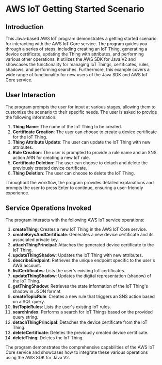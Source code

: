 # AWS IoT Getting Started Scenario

## Introduction
This Java-based AWS IoT program demonstrates a getting started scenario for interacting with the AWS IoT Core service. The program guides you through a series of steps, including creating an IoT Thing, generating a device certificate, updating the Thing with attributes, and performing various other operations. It utilizes the AWS SDK for Java V2 and showcases the functionality for managing IoT Things, certificates, rules, shadows, and performing searches. Furthermore, this example covers a wide range of functionality for new users of the Java SDK and AWS IoT Core service.

## User Interaction
The program prompts the user for input at various stages, allowing them to customize the scenario to their specific needs. The user is asked to provide the following information:

1. **Thing Name**: The name of the IoT Thing to be created.
2. **Certificate Creation**: The user can choose to create a device certificate for the IoT Thing.
3. **Thing Attribute Update**: The user can update the IoT Thing with new attributes.
4. **Rule Creation**: The user is prompted to provide a rule name and an SNS action ARN for creating a new IoT rule.
5. **Certificate Deletion**: The user can choose to detach and delete the previously created device certificate.
6. **Thing Deletion**: The user can choose to delete the IoT Thing.

Throughout the workflow, the program provides detailed explanations and prompts the user to press Enter to continue, ensuring a user-friendly experience.

## Service Operations Invoked
The program interacts with the following AWS IoT service operations:

1. **createThing**: Creates a new IoT Thing in the AWS IoT Core service.
2. **createKeysAndCertificate**: Generates a new device certificate and its associated private key.
3. **attachThingPrincipal**: Attaches the generated device certificate to the IoT Thing.
4. **updateThingShadow**: Updates the IoT Thing with new attributes.
5. **describeEndpoint**: Retrieves the unique endpoint specific to the user's AWS account.
6. **listCertificates**: Lists the user's existing IoT certificates.
7. **updateThingShadow**: Updates the digital representation (shadow) of the IoT Thing.
8. **getThingShadow**: Retrieves the state information of the IoT Thing's shadow in JSON format.
9. **createTopicRule**: Creates a new rule that triggers an SNS action based on a SQL query.
10. **listTopicRules**: Lists the user's existing IoT rules.
11. **searchIndex**: Performs a search for IoT Things based on the provided query string.
12. **detachThingPrincipal**: Detaches the device certificate from the IoT Thing.
13. **deleteCertificate**: Deletes the previously created device certificate.
14. **deleteThing**: Deletes the IoT Thing.

The program demonstrates the comprehensive capabilities of the AWS IoT Core service and showcases how to integrate these various operations using the AWS SDK for Java V2.






